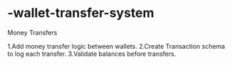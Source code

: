 # -wallet-transfer-system


Money Transfers

1.Add money transfer logic between wallets.
2.Create Transaction schema to log each transfer.
3.Validate balances before transfers.
